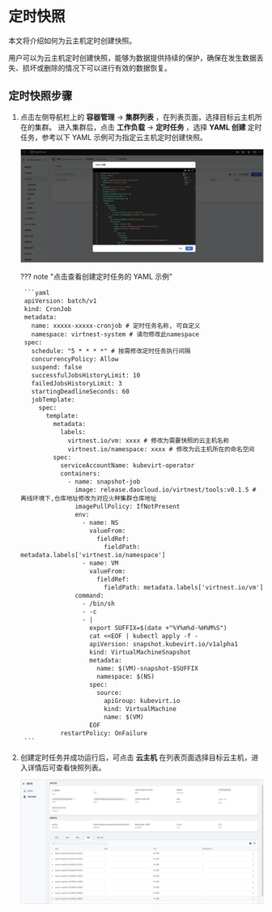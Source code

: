 # 定时快照

本文将介绍如何为云主机定时创建快照。

用户可以为云主机定时创建快照，能够为数据提供持续的保护，确保在发生数据丢失、损坏或删除的情况下可以进行有效的数据恢复。

## 定时快照步骤

1. 点击左侧导航栏上的 __容器管理__ -> __集群列表__ ，在列表页面，选择目标云主机所在的集群。
   进入集群后，点击 __工作负载__ -> __定时任务__ ，选择 __YAML 创建__ 定时任务，参考以下 YAML 示例可为指定云主机定时创建快照。

    ![yaml创建定时任务](../images/cronjob.jpg)

    ??? note "点击查看创建定时任务的 YAML 示例"

        ```yaml
        apiVersion: batch/v1
        kind: CronJob
        metadata:
          name: xxxxx-xxxxx-cronjob # 定时任务名称, 可自定义
          namespace: virtnest-system # 请勿修改此namespace
        spec:
          schedule: "5 * * * *" # 按需修改定时任务执行间隔
          concurrencyPolicy: Allow
          suspend: false
          successfulJobsHistoryLimit: 10
          failedJobsHistoryLimit: 3
          startingDeadlineSeconds: 60
          jobTemplate:
            spec:
              template:
                metadata:
                  labels:
                    virtnest.io/vm: xxxx # 修改为需要快照的云主机名称
                    virtnest.io/namespace: xxxx # 修改为云主机所在的命名空间
                spec:
                  serviceAccountName: kubevirt-operator
                  containers:
                    - name: snapshot-job
                      image: release.daocloud.io/virtnest/tools:v0.1.5 # 离线环境下,仓库地址修改为对应火种集群仓库地址
                      imagePullPolicy: IfNotPresent
                      env:
                        - name: NS
                          valueFrom:
                            fieldRef:
                              fieldPath: metadata.labels['virtnest.io/namespace']
                        - name: VM
                          valueFrom:
                            fieldRef:
                              fieldPath: metadata.labels['virtnest.io/vm']
                      command:
                        - /bin/sh
                        - -c
                        - |
                          export SUFFIX=$(date +"%Y%m%d-%H%M%S")
                          cat <<EOF | kubectl apply -f -
                          apiVersion: snapshot.kubevirt.io/v1alpha1
                          kind: VirtualMachineSnapshot
                          metadata:
                            name: $(VM)-snapshot-$SUFFIX
                            namespace: $(NS)
                          spec:
                            source:
                              apiGroup: kubevirt.io
                              kind: VirtualMachine
                              name: $(VM)
                          EOF
                  restartPolicy: OnFailure
        ```

1. 创建定时任务并成功运行后，可点击 __云主机__ 在列表页面选择目标云主机，进入详情后可查看快照列表。

    ![定时快照](../images/snapshot.jpg)
